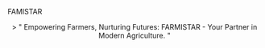 <a name="project-name"> FAMISTAR </a>
<div align="center">
  <img src="">
</div>
<div align="center">
  > " Empowering Farmers, Nurturing Futures: FARMISTAR - Your Partner in Modern Agriculture. "
</div>
